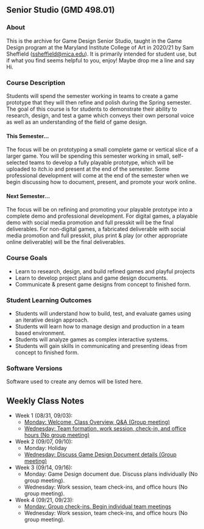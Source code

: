 ## Senior Studio (GMD 498.01)

### About
This is the archive for Game Design Senior Studio, taught in the Game Design program at the Maryland Institute College of Art in 2020/21 by Sam Sheffield (ssheffield@mica.edu). It is primarily intended for student use, but if what you find seems helpful to you, enjoy! Maybe drop me a line and say Hi.

### Course Description
Students will spend the semester working in teams to create a game prototype that they
will then refine and polish during the Spring semester. The goal of this course is for students
to demonstrate their ability to research, design, and test a game which conveys their own
personal voice as well as an understanding of the field of game design.

#### This Semester...
The focus will be on prototyping a small complete game or vertical slice of a larger game. You
will be spending this semester working in small, self-selected teams to develop a fully playable
prototype, which will be uploaded to itch.io and present at the end of the semester. Some
professional development will come at the end of the semester when we begin discussing how
to document, present, and promote your work online.

#### Next Semester...
The focus will be on refining and promoting your playable prototype into a complete
demo and professional development. For digital games, a playable demo with social media
promotion and full presskit will be the final deliverables. For non-digital games, a fabricated
deliverable with social media promotion and full presskit, plus print & play (or other
appropriate online deliverable) will be the final deliverables.

### Course Goals
- Learn to research, design, and build refined games and playful projects
- Learn to develop project plans and game design documents.
- Communicate & present game designs from concept to finished form.

### Student Learning Outcomes
- Students will understand how to build, test, and evaluate games using an iterative design
approach.
- Students will learn how to manage design and production in a team based environment.
- Students will analyze games as complex interactive systems.
- Students will gain skills in communicating and presenting ideas from concept to finished
form.

### Software Versions
Software used to create any demos will be listed here.

## Weekly Class Notes
- Week 1 (08/31, 09/03):
  - [Monday: Welcome, Class Overview, Q&A (Group meeting)](week1m.md)
  - [Wednesday: Team formation, work session, check-in, and office hours (No group meeting)](week1w.md)
- Week 2 (09/07, 09/10):
  - Monday: Holiday
  - [Wednesday: Discuss Game Design Document details (Group meeting)](week2w.md)
- Week 3 (09/14, 09/16):
  - Monday: Game Design document due. Discuss plans individually (No group meeting).
  - Wednesday: Work session, team check-ins, and office hours (No group meeting).
- Week 4 (09/21, 09/23):
  - [Monday: Group check-ins. Begin individual team meetings](week4m.md)
  - Wednesday: Work session, team check-ins, and office hours (No group meeting).
